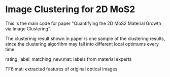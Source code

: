 # Image Clustering for 2D MoS2
This is the main code for paper "Quantifying the 2D MoS2 Material Growth via Image Clustering".

The clusterinig result shown in paper is one sample of the clustering results, since the clustering algorithm may fall into different local optimums every time.

rating_label_matching_new.mat: labels from material experts

TF6.mat: extracted features of original optical images
